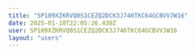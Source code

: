 ```yaml
---
title: "SP109XZKRVQ0S1CEZQ2DCK3J746TKC64GCBVVJW16"
date: 2025-01-10T22:05:26.438Z
user: SP109XZKRVQ0S1CEZQ2DCK3J746TKC64GCBVVJW16
layout: "users"
---
```

    